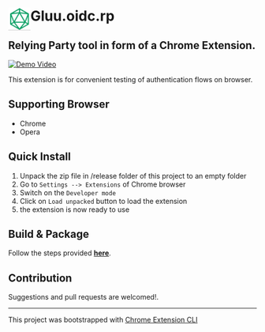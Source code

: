 # <img src="public/icons/icon_48.png" width="45" align="left"> Gluu.oidc.rp

## Relying Party tool in form of a Chrome Extension. 

[![Demo Video](![image](https://user-images.githubusercontent.com/32794267/236126798-67543a2c-fdfa-4b02-9f11-2aab11e85430.png))](https://www.youtube.com/watch?v=fahY31FtvlM)

This extension is for convenient testing of authentication flows on browser.

## Supporting Browser

- Chrome
- Opera

## Quick Install

1. Unpack the zip file in /release folder of this project to an empty folder
2. Go to `Settings --> Extensions` of Chrome browser
3. Switch on the `Developer mode`
4. Click on `Load unpacked` button to load the extension
5. the extension is now ready to use

## Build & Package

Follow the steps provided [**here**](https://github.com/dutiyesh/chrome-extension-cli).

## Contribution

Suggestions and pull requests are welcomed!.

---

This project was bootstrapped with [Chrome Extension CLI](https://github.com/dutiyesh/chrome-extension-cli)

